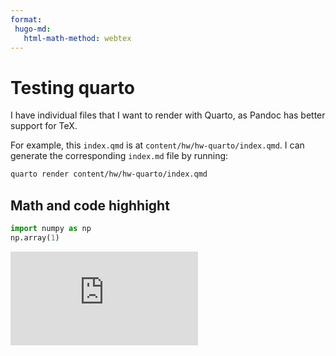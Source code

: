 ```yaml
---
format: 
 hugo-md:
   html-math-method: webtex
---
```


# Testing quarto

I have individual files that I want to render with Quarto,
as Pandoc has better support for TeX.

For example, this `index.qmd` is at
`content/hw/hw-quarto/index.qmd`.
I can generate the corresponding `index.md` file by running:

``` bash
quarto render content/hw/hw-quarto/index.qmd
```

## Math and code highhight

``` python
import numpy as np
np.array(1)
```

![\mu_0 \in \mathsf{supp} \\,\Delta \Omega](https://latex.codecogs.com/svg.latex?%5Cmu_0%20%5Cin%20%5Cmathsf%7Bsupp%7D%20%5C%2C%5CDelta%20%5COmega "\mu_0 \in \mathsf{supp} \,\Delta \Omega")
